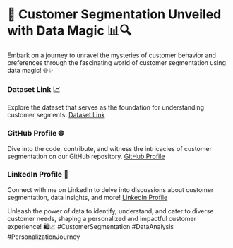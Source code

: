 # 🎯 **Customer Segmentation Unveiled with Data Magic 📊🔍**

Embark on a journey to unravel the mysteries of customer behavior and preferences through the fascinating world of customer segmentation using data magic! 🌐✨

### Dataset Link 📈
Explore the dataset that serves as the foundation for understanding customer segments. [Dataset Link](insert_link_here)

### GitHub Profile 🌐
Dive into the code, contribute, and witness the intricacies of customer segmentation on our GitHub repository. [GitHub Profile](https://github.com/Bottleneck44)

### LinkedIn Profile 👥
Connect with me on LinkedIn to delve into discussions about customer segmentation, data insights, and more! [LinkedIn Profile](www.linkedin.com/in/d-ananda-98b7b5249)

Unleash the power of data to identify, understand, and cater to diverse customer needs, shaping a personalized and impactful customer experience! 🛍️📈 #CustomerSegmentation #DataAnalysis #PersonalizationJourney
